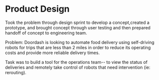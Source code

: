 # Product Design

Took the problem through design sprint to develop a concept,created a prototype, and brought concept through user testing and then prepared handoff of concept to engineering team.

Problem:
Doordash is looking to automate food delivery using self-driving robots for trips that are less than 2 miles in order to reduce its operating costs and provide more reliable delivery times.

Task was to build a tool for the operations team-- to view the status of deliveries and remotely take control of robots that need intervention (ie: rerouting).
